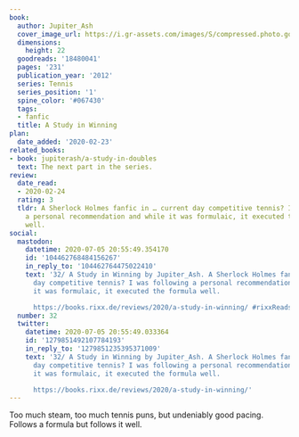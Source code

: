 ```yaml
---
book:
  author: Jupiter_Ash
  cover_image_url: https://i.gr-assets.com/images/S/compressed.photo.goodreads.com/books/1378844687l/18480041._SX98_.jpg
  dimensions:
    height: 22
  goodreads: '18480041'
  pages: '231'
  publication_year: '2012'
  series: Tennis
  series_position: '1'
  spine_color: '#067430'
  tags:
  - fanfic
  title: A Study in Winning
plan:
  date_added: '2020-02-23'
related_books:
- book: jupiterash/a-study-in-doubles
  text: The next part in the series.
review:
  date_read:
  - 2020-02-24
  rating: 3
  tldr: A Sherlock Holmes fanfic in … current day competitive tennis? I was following
    a personal recommendation and while it was formulaic, it executed the formula
    well.
social:
  mastodon:
    datetime: 2020-07-05 20:55:49.354170
    id: '104462768484156267'
    in_reply_to: '104462764475022410'
    text: '32/ A Study in Winning by Jupiter_Ash. A Sherlock Holmes fanfic in … current
      day competitive tennis? I was following a personal recommendation and while
      it was formulaic, it executed the formula well.

      https://books.rixx.de/reviews/2020/a-study-in-winning/ #rixxReads'
  number: 32
  twitter:
    datetime: 2020-07-05 20:55:49.033364
    id: '1279851492107784193'
    in_reply_to: '1279851235395371009'
    text: '32/ A Study in Winning by Jupiter_Ash. A Sherlock Holmes fanfic in … current
      day competitive tennis? I was following a personal recommendation and while
      it was formulaic, it executed the formula well.

      https://books.rixx.de/reviews/2020/a-study-in-winning/'
---
```


Too much steam, too much tennis puns, but undeniably good pacing. Follows a formula but follows it well.
